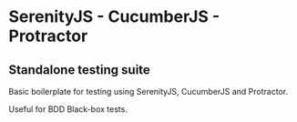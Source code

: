 # SerenityJS - CucumberJS - Protractor  
## Standalone testing suite

Basic boilerplate for testing using SerenityJS, CucumberJS and Protractor.

Useful for BDD Black-box tests.

